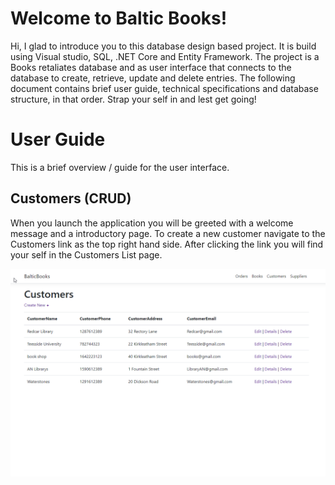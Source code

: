 # Welcome to Baltic Books!

Hi, I glad to introduce you to this database design based project. It is build using Visual studio, SQL, .NET Core and Entity Framework. The project is a Books retaliates database and as user interface that connects to the database to create, retrieve, update and delete entries. The following document contains brief user guide, technical specifications and database structure, in that order. Strap your self in and lest get going!

# User Guide
This is a brief overview / guide for the user interface.


## Customers (CRUD)

When you launch the application you will be greeted with a welcome message and a introductory page.
To create a new customer navigate to the Customers link as the top right hand side. After clicking the link you will find your self in the Customers List page. 


![](/BalticBooks/gitImages/CustomerList.png)
